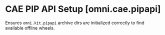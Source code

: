 # CAE PIP API Setup [omni.cae.pipapi]

Ensures `omni.kit.pipapi` archive dirs are initialized correctly to find available offline wheels.